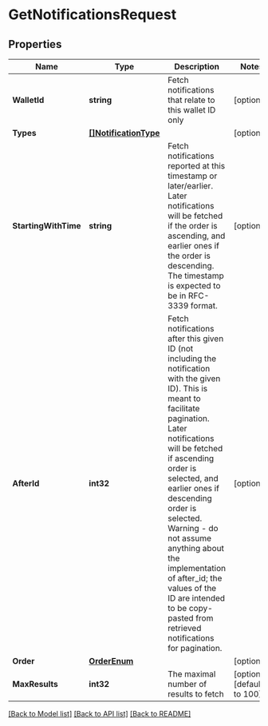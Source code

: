 # GetNotificationsRequest

## Properties
Name | Type | Description | Notes
------------ | ------------- | ------------- | -------------
**WalletId** | **string** | Fetch notifications that relate to this wallet ID only | [optional] 
**Types** | [**[]NotificationType**](NotificationType.md) |  | [optional] 
**StartingWithTime** | **string** | Fetch notifications reported at this timestamp or later/earlier. Later notifications will be fetched if the order is ascending, and earlier ones if the order is descending. The timestamp is expected to be in RFC-3339 format. | [optional] 
**AfterId** | **int32** | Fetch notifications after this given ID (not including the notification with the given ID). This is meant to facilitate pagination. Later notifications will be fetched if ascending order is selected, and earlier ones if descending order is selected. Warning - do not assume anything about the implementation of after_id; the values of the ID are intended to be copy-pasted from retrieved notifications for pagination. | [optional] 
**Order** | [**OrderEnum**](OrderEnum.md) |  | [optional] 
**MaxResults** | **int32** | The maximal number of results to fetch | [optional] [default to 100]

[[Back to Model list]](../README.md#documentation-for-models) [[Back to API list]](../README.md#documentation-for-api-endpoints) [[Back to README]](../README.md)



